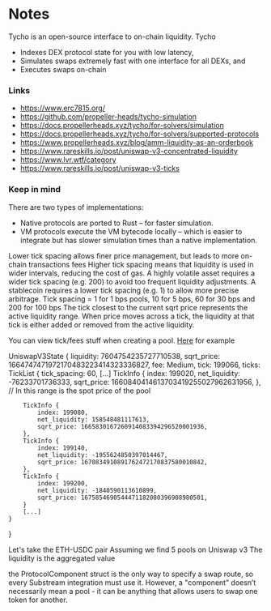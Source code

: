 # Notes

Tycho is an open-source interface to on-chain liquidity. Tycho
- Indexes DEX protocol state for you with low latency,
- Simulates swaps extremely fast with one interface for all DEXs, and  
- Executes swaps on-chain

### Links

- https://www.erc7815.org/
- https://github.com/propeller-heads/tycho-simulation
- https://docs.propellerheads.xyz/tycho/for-solvers/simulation
- https://docs.propellerheads.xyz/tycho/for-solvers/supported-protocols
- https://www.propellerheads.xyz/blog/amm-liquidity-as-an-orderbook
- https://www.rareskills.io/post/uniswap-v3-concentrated-liquidity
- https://www.lvr.wtf/category
- https://www.rareskills.io/post/uniswap-v3-ticks

### Keep in mind

There are two types of implementations:
- Native protocols are ported to Rust – for faster simulation.
- VM protocols execute the VM bytecode locally – which is easier to integrate but has slower simulation times than a native implementation.


Lower tick spacing allows finer price management, but leads to more on-chain transactions fees
Higher tick spacing means that liquidity is used in wider intervals, reducing the cost of gas.
A highly volatile asset requires a wider tick spacing (e.g. 200) to avoid too frequent liquidity adjustments.
A stablecoin requires a lower tick spacing (e.g. 1) to allow more precise arbitrage.
Tick spacing = 1 for 1 bps pools, 10 for 5 bps, 60 for 30 bps and 200 for 100 bps
The tick closest to the current sqrt price represents the active liquidity range.
When price moves across a tick, the liquidity at that tick is either added or removed from the active liquidity.

You can view tick/fees stuff when creating a pool.
[Here](https://app.uniswap.org/positions/create/v3?currencyA=0xA0b86991c6218b36c1d19D4a2e9Eb0cE3606eB48&currencyB=0xdAC17F958D2ee523a2206206994597C13D831ec7&chain=ethereum) for example

UniswapV3State {
    liquidity: 7604754235727710538,
    sqrt_price: 1664747471972170483223414323336827,
    fee: Medium,
    tick: 199066,
    ticks: TickList {
        tick_spacing: 60,
        [...]
        TickInfo {
            index: 199020,
            net_liquidity: -76233701736333,
            sqrt_price: 1660840414613703419255027962631956,
        },
        // In this range is the spot price of the pool

        TickInfo {
            index: 199080,
            net_liquidity: 158548481117613,
            sqrt_price: 1665830167260914083394296520001936,
        },
        TickInfo {
            index: 199140,
            net_liquidity: -1955624850397014467,
            sqrt_price: 1670834910891762472170837580010842,
        },
        TickInfo {
            index: 199200,
            net_liquidity: -1840590113610899,
            sqrt_price: 1675854690544471182080396908980501,
        }
        [...]
    }
}


Let's take the ETH-USDC pair
Assuming we find 5 pools on Uniswap v3
The liquidity is the aggregated value


the ProtocolComponent struct is the only way to specify a swap route, so every Substream integration must use it. However, a "component" doesn’t necessarily mean a pool - it can be anything that allows users to swap one token for another.  
